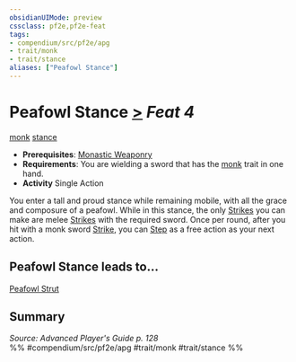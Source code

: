 ```yaml
---
obsidianUIMode: preview
cssclass: pf2e,pf2e-feat
tags:
- compendium/src/pf2e/apg
- trait/monk
- trait/stance
aliases: ["Peafowl Stance"]
---
```

# Peafowl Stance  [>](/rules/core-rulebook/chapter-9-playing-the-game.md#Actions "Single Action") *Feat 4*  
[monk](/rules/traits/monk.md)  [stance](/rules/traits/stance.md)  

- **Prerequisites**: [Monastic Weaponry](/compendium/feats/monastic-weaponry.md)
- **Requirements**: You are wielding a sword that has the [monk](/rules/traits/monk.md) trait in one hand.
- **Activity** Single Action

You enter a tall and proud stance while remaining mobile, with all the grace and composure of a peafowl. While in this stance, the only [Strikes](/rules/actions/strike.md) you can make are melee [Strikes](/rules/actions/strike.md) with the required sword. Once per round, after you hit with a monk sword [Strike](/rules/actions/strike.md), you can [Step](/rules/actions/step.md) as a free action as your next action.

## Peafowl Stance leads to...

[Peafowl Strut](/compendium/feats/peafowl-strut-apg.md)

## Summary

*Source: Advanced Player's Guide p. 128*  
%% #compendium/src/pf2e/apg #trait/monk #trait/stance %%